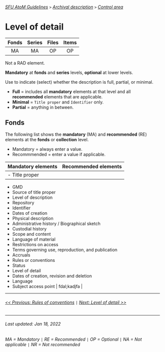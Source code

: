 ###### [SFU AtoM Guidelines](../README.md) `>` [Archival description](overview.md) `>` [Control area](overview.md#control-area)

# Level of detail
| Fonds 	| Series 	| Files 	| Items 	|
|:-----:	|:------:	|:-----:	|:-----:	|
|   MA    |   MA    |   OP  	|   OP  	|

Not a RAD element.

**Mandatory** at **fonds** and **series** levels, **optional** at lower levels.

Use to indicate (select) whether the description is full, partial, or minimal.
- **Full** = includes all **mandatory** elements at that level and all **recommended** elements that are applicable.
- **Minimal** = `Title proper` and `Identifier` only.
- **Partial** = anything in between.

## Fonds
The following list shows the **mandatory** (MA) and **recommended** (RE) elements at the **fonds** or **collection** level.
- Mandatory = always enter a value.
- Recommmended = enter a value if applicable.

| Mandatory elements | Recommended elements |
|:-----   |:----- |
| - Title proper
- GMD
- Source of title proper
- Level of description
- Repository
- Identifier
- Dates of creation
- Physical description
- Administrative history / Biographical sketch
- Custodial history
- Scope and content
- Language of material
- Restrictions on access
- Terms governing use, reproduction, and publication
- Accruals
- Rules or conventions
- Status
- Level of detail
- Dates of creation, revision and deletion
- Language
- Subject access point
| fdal;kadjfa
|


---
###### [<< Previous: Rules of conventions](rules-or-conventions.md) `|` [Next: Level of detail >>](level-of-detail.md)
---
###### Last updated: Jan 18, 2022
###### MA = Mandatory `|` RE = Recommended `|` OP = Optional `|` NA = Not applicable `|` NR = Not recommended
